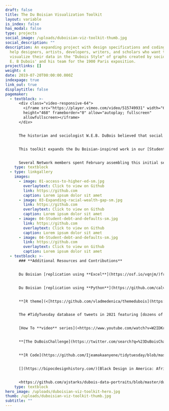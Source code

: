 ```yaml
---
draft: false
title: The Du Boisian Visualization Toolkit
layout: variable
is_index: false
has_modal: false
type: projects
social_image: /uploads/duboisian-viz-toolkit-thumb.jpg
social_description: ""
description: An expanding project with design specifications and coding tools to
  help designers, artists, developers, writers, and scholars who want to
  visualize their data in the "Dubois Style" of graphs created by sociologist W.
  E. B Dubois' and his team for the 1900 Paris exposition.
projectlinks: []
weight: 4
date: 2019-07-20T00:00:00.000Z
indexpage: true
link_out: true
displaytitle: false
pagemaker:
  - textblock: >-
      <div class="video-responsive-64">
        <iframe src="https://player.vimeo.com/video/515749931" width="640"
        height="468" frameborder="0" allow="autoplay; fullscreen"
        allowfullscreen></iframe>
      </div>


      The historian and sociologist W.E.B. DuBois believed that social science data should be evocative. In the 2018 essay collection *W.E.B. Du Bois’s Data Portraits: Visualizing Black America*, architecture scholar Mabel O. Wilson describes how Du Bois used infographics and various artistic media to counter assertions by Georg Wilhelm Friedrich Hegel that Africans were “incapable of any development of culture” and that the black experience was characterized by “sensuous arbitrariness.” In the same volume, designer Silas Munro explains just how important the arts were for Du Bois’s scientific argument: “The Du Bois infographics were published twenty years before the founding of Bauhaus,” and their modular style predated “the rise of dominant European avant-garde movements… considered to have their origins in Russian constructivism, De Stijl, and Italian futurism.” Du Bois’s charts are both scientific and evocative. And they are provocative. They draw in viewers to study them, to make new insights, to raise new questions, and to take positive action.


      This toolkit expands the Du Boisian-inspired work in our [Student Debt Initiative](https://www.dignityanddebt.org/projects/student-debt-initiative/). As part of that project, the Dignity and Network and the **[VizE Lab](https://vizelab.princeton.edu/)** at Princeton adopted the style of Du Bois in a series of charts "[The Problem of the Colored Lines](https://www.dignityanddebt.org/projects/student-debt-racial-disparities/)" and an [interactive student loan re-calculator](https://www.dignityanddebt.org/projects/student-debt-calculator/) that depict contemporary research on how racial color lines organize data on student loan debt. 


      Several Network members spent February assembling this initial set of tools to honor Black History Month 2021. These tools offers design specifications and coding tools to help designers, artists, developers, writers, and scholars who want to visualize their data in the "Dubois Style" of graphs created by sociologist W. E. B Dubois' and his team for the 1900 Paris exposition.
    type: textblock
  - type: linkgallery
    images:
      - image: 01-access-to-higher-ed-sm.jpg
        overlaytext: Click to view on Github
        link: https://github.com
        caption: Lorem ipsum dolor sit amet
      - image: 03-Expanding-racial-wealth-gap-sm.jpg
        link: https://github.com
        overlaytext: Click to view on Github
        caption: Lorem ipsum dolor sit amet
      - image: 04-Student-debt-and-defaults-sm.jpg
        link: https://github.com
        overlaytext: Click to view on Github
        caption: Lorem ipsum dolor sit amet
      - image: 04-Student-debt-and-defaults-sm.jpg
        link: https://github.com
        overlaytext: Click to view on Github
        caption: Lorem ipsum dolor sit amet
  - textblock: >-
      ### **Additional Resources and Contributions**


      Du Boisian [replication using **Excel**](https://osf.io/vqnjm/)fromPhilip Cohen


      Du Boisian [replication using **Python**](https://github.com/calvarez55/duboischallenge/blob/main/Challenge1.ipynb)fromCamila Alvarez [](https://github.com/calvarez55/duboischallenge/blob/main/Challenge1.ipynb)


      **[R theme](<[https://github.com/vladmedenica/themedubois](https://github.com/vladmedenica/themedubois "https\://github.com/vladmedenica/themedubois">)** fromVlad Enrique Medenica [](https://github.com/vladmedenica/themedubois "https\://github.com/vladmedenica/themedubois")


      The #TidyTuesday database of tweets in 2021 featuring [dozens of images and links to **R code**](<[https://www.notion.so/8cfed86c707e4974b2f483716c35bac3?v=94b0d46822234f899b6206a3bec5c767](https://www.notion.so/8cfed86c707e4974b2f483716c35bac3?v=94b0d46822234f899b6206a3bec5c767 "https\://www.notion.so/8cfed86c707e4974b2f483716c35bac3?v=94b0d46822234f899b6206a3bec5c767")>) for Du Boisian replications. [](https://www.notion.so/8cfed86c707e4974b2f483716c35bac3?v=94b0d46822234f899b6206a3bec5c767 "https\://www.notion.so/8cfed86c707e4974b2f483716c35bac3?v=94b0d46822234f899b6206a3bec5c767")


      [How To **video** series](<https://www.youtube.com/watch?v=W2IDKrGaYJU&feature=youtu.be>) for Du Boisian Data Viz in **Tableau**[](https://www.youtube.com/watch?v=W2IDKrGaYJU&feature=youtu.be)


      **[The DuBoisChallenge](https://twitter.com/search?q=%23DuBoisChallenge&src=recent_search_click)** on Twitter


      **[R Code](https://github.com/Ijeamakaanyene/tidytuesday/blob/master/scripts/2021_06_dubois_data.Rmd)** by #DuBoisChallenge Contributors


      [](https://bipocdesignhistory.com/)[Black Design in America: African Americans and the African Diaspora in Graphic Design](<https://bipocdesignhistory.com/>)


      <https://github.com/ajstarks/dubois-data-portraits/blob/master/dubois-style.pdf>
    type: textblock
hero_image: /uploads/duboisian-viz-toolkit-hero.jpg
thumb: /uploads/duboisian-viz-toolkit-thumb.jpg
subtitle: ""
---
```

